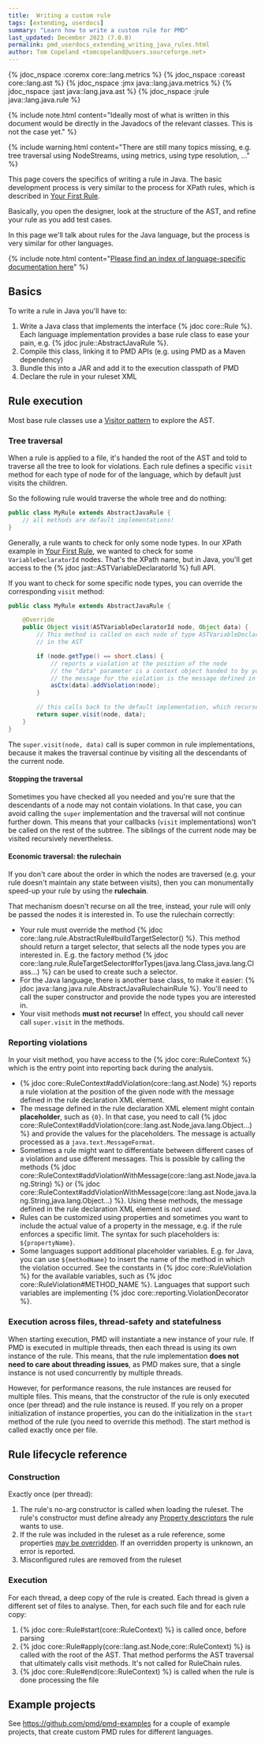 ```yaml
---
title:  Writing a custom rule
tags: [extending, userdocs]
summary: "Learn how to write a custom rule for PMD"
last_updated: December 2023 (7.0.0)
permalink: pmd_userdocs_extending_writing_java_rules.html
author: Tom Copeland <tomcopeland@users.sourceforge.net>
---
```


{% jdoc_nspace :coremx core::lang.metrics %}
{% jdoc_nspace :coreast core::lang.ast %}
{% jdoc_nspace :jmx java::lang.java.metrics %}
{% jdoc_nspace :jast java::lang.java.ast %}
{% jdoc_nspace :jrule java::lang.java.rule %}

{% include note.html content="Ideally most of what is written in this document would be directly
in the Javadocs of the relevant classes. This is not the case yet." %}

{% include warning.html content="There are still many topics missing, e.g. tree traversal using NodeStreams,
using metrics, using type resolution, ..." %}

This page covers the specifics of writing a rule in Java. The basic development
process is very similar to the process for XPath rules, which is described in
[Your First Rule](pmd_userdocs_extending_your_first_rule.html#rule-development-process).

Basically, you open the designer, look at the structure of the AST, and refine
your rule as you add test cases.

In this page we'll talk about rules for the Java language, but the process is
very similar for other languages.

{% include note.html content="[Please find an index of language-specific documentation here](tag_languages.html)" %}

## Basics

To write a rule in Java you'll have to:

1. Write a Java class that implements the interface {% jdoc core::Rule %}. Each
language implementation provides a base rule class to ease your pain,
e.g. {% jdoc jrule::AbstractJavaRule %}.
2. Compile this class, linking it to PMD APIs (e.g. using PMD as a Maven dependency)
3. Bundle this into a JAR and add it to the execution classpath of PMD
4. Declare the rule in your ruleset XML

## Rule execution

Most base rule classes use a [Visitor pattern](https://sourcemaking.com/design_patterns/visitor)
to explore the AST.

### Tree traversal

When a rule is applied to a file, it's handed the root of the AST and told
to traverse all the tree to look for violations. Each rule defines a specific
`visit` method for each type of node for of the language, which
by default just visits the children.

So the following rule would traverse the whole tree and do nothing:

```java
public class MyRule extends AbstractJavaRule {
    // all methods are default implementations!
}
```

Generally, a rule wants to check for only some node types. In our XPath example
in [Your First Rule](pmd_userdocs_extending_your_first_rule.html),
we wanted to check for some `VariableDeclaratorId` nodes. That's the XPath name,
but in Java, you'll get access to the {% jdoc jast::ASTVariableDeclaratorId %}
full API.

If you want to check for some specific node types, you can override the
corresponding `visit` method:

```java
public class MyRule extends AbstractJavaRule {

    @Override
    public Object visit(ASTVariableDeclaratorId node, Object data) {
        // This method is called on each node of type ASTVariableDeclaratorId
        // in the AST

        if (node.getType() == short.class) {
            // reports a violation at the position of the node
            // the "data" parameter is a context object handed to by your rule
            // the message for the violation is the message defined in the rule declaration XML element
            asCtx(data).addViolation(node);
        }

        // this calls back to the default implementation, which recurses further down the subtree
        return super.visit(node, data);
    }
}
```

The `super.visit(node, data)` call is super common in rule implementations,
because it makes the traversal continue by visiting all the descendants of the
current node.

#### Stopping the traversal

Sometimes you have checked all you needed and you're sure that the descendants
of a node may not contain violations. In that case, you can avoid calling the
`super` implementation and the traversal will not continue further down. This
means that your callbacks (`visit` implementations) won't be called on the rest
of the subtree. The siblings of the current node may be visited
recursively nevertheless.

#### Economic traversal: the rulechain

If you don't care about the order in which the nodes are traversed (e.g. your
rule doesn't maintain any state between visits), then you can monumentally
speed-up your rule by using the **rulechain**.

That mechanism doesn't recurse on all the tree, instead, your rule will only be
passed the nodes it is interested in. To use the rulechain correctly:
* Your rule must override the method {% jdoc core::lang.rule.AbstractRule#buildTargetSelector() %}. This method
  should return a target selector, that selects all the node types you are interested in. E.g. the factory
  method {% jdoc core::lang.rule.RuleTargetSelector#forTypes(java.lang.Class,java.lang.Class...) %} can be used
  to create such a selector.
* For the Java language, there is another base class, to make it easier:
  {% jdoc java::lang.java.rule.AbstractJavaRulechainRule %}. You'll need to call the super constructor and
  provide the node types you are interested in.
* Your visit methods **must not recurse!** In effect, you should call never
  call `super.visit` in the methods.

### Reporting violations

In your visit method, you have access to the {% jdoc core::RuleContext %} which is the entry point into
reporting back during the analysis.

* {% jdoc core::RuleContext#addViolation(core::lang.ast.Node) %} reports a rule violation at
  the position of the given node with the message defined in the rule declaration XML element.
* The message defined in the rule declaration XML element might contain **placeholder**, such as `{0}`.
  In that case, you need to call {% jdoc core::RuleContext#addViolation(core::lang.ast.Node,java.lang.Object...) %}
  and provide the values for the placeholders. The message is actually processed as a `java.text.MessageFormat`.
* Sometimes a rule might want to differentiate between different cases of a violation and use different
  messages. This is possible by calling the methods
  {% jdoc core::RuleContext#addViolationWithMessage(core::lang.ast.Node,java.lang.String) %} or
  {% jdoc core::RuleContext#addViolationWithMessage(core::lang.ast.Node,java.lang.String,java.lang.Object...) %}.
  Using these methods, the message defined in the rule declaration XML element is _not used_.
* Rules can be customized using properties and sometimes you want to include the actual value of a property
  in the message, e.g. if the rule enforces a specific limit.
  The syntax for such placeholders is: `${propertyName}`.
* Some languages support additional placeholder variables. E.g. for Java, you can use `${methodName}` to insert
  the name of the method in which the violation occurred. See the constants in {% jdoc core::RuleViolation %}
  for the available variables, such as {% jdoc core::RuleViolation#METHOD_NAME %}.
  Languages that support such variables are implementing {% jdoc core::reporting.ViolationDecorator %}.


### Execution across files, thread-safety and statefulness

When starting execution, PMD will instantiate a new instance of your rule.
If PMD is executed in multiple threads, then each thread is using its own
instance of the rule. This means, that the rule implementation **does not need to care about
threading issues**, as PMD makes sure, that a single instance is not used concurrently
by multiple threads.

However, for performance reasons, the rule instances are reused for multiple files.
This means, that the constructor of the rule is only executed once (per thread)
and the rule instance is reused. If you rely on a proper initialization of instance
properties, you can do the initialization in the `start` method of the rule
(you need to override this method).
The start method is called exactly once per file.

## Rule lifecycle reference

### Construction

Exactly once (per thread):

1. The rule's no-arg constructor is called when loading the ruleset.
The rule's constructor must define already any
[Property descriptors](pmd_userdocs_extending_defining_properties.html#for-java-rules) the rule wants to use.
2. If the rule was included in the ruleset as a rule reference,
some properties [may be overridden](pmd_userdocs_configuring_rules.html#rule-properties).
If an overridden property is unknown, an error is reported.
3. Misconfigured rules are removed from the ruleset

### Execution

For each thread, a deep copy of the rule is created. Each thread is given
a different set of files to analyse. Then, for each such file and for each
rule copy:

1. {% jdoc core::Rule#start(core::RuleContext) %} is called once, before parsing
2. {% jdoc core::Rule#apply(core::lang.ast.Node,core::RuleContext) %} is called with the root
of the AST. That method performs the AST traversal that ultimately calls visit methods.
It's not called for RuleChain rules.
3. {% jdoc core::Rule#end(core::RuleContext) %} is called when the rule is done processing
the file

## Example projects

See <https://github.com/pmd/pmd-examples> for a couple of example projects, that
create custom PMD rules for different languages.
